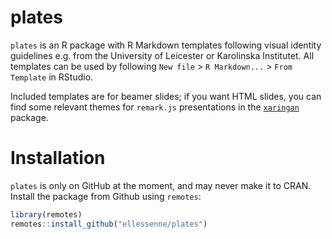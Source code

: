 # plates

`plates` is an R package with R Markdown templates following visual identity guidelines e.g. from the University of Leicester or Karolinska Institutet.
All templates can be used by following `New file` > `R Markdown...` > `From Template` in RStudio.

Included templates are for beamer slides; if you want HTML slides, you can find some relevant themes for `remark.js` presentations in the [`xaringan`](https://github.com/yihui/xaringan) package.

# Installation

`plates` is only on GitHub at the moment, and may never make it to CRAN. 
Install the package from Github using `remotes`:

```r
library(remotes)
remotes::install_github("ellessenne/plates")
```
